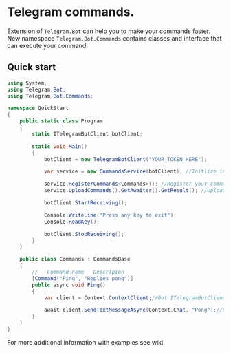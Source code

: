 ﻿# Telegram commands.

Extension of `Telegram.Bot` can help you to make your commands faster. New namespace `Telegram.Bot.Commands` contains classes and interface that can execute your command.

## Quick start

```csharp
using System;
using Telegram.Bot;
using Telegram.Bot.Commands;

namespace QuickStart
{
    public static class Program
    {
        static ITelegramBotClient botClient;

        static void Main()
        {
            botClient = new TelegramBotClient("YOUR_TOKEN_HERE");

            var service = new CommandsService(botClient); //Initlize instance service.

            service.RegisterCommands<Commands>(); //Register your commands.
            service.UploadCommands().GetAwaiter().GetResult(); //Upload your commands to Telegram.

            botClient.StartReceiving();

            Console.WriteLine("Press any key to exit");
            Console.ReadKey();

            botClient.StopReceiving();
        }
    }

    public class Commands : CommandsBase
    {
        //   Command name   Descripion
        [Command("Ping", "Replies pong")]
        public async void Ping()
        {
            var client = Context.ContextClient;//Get ITelegramBotClient via Context

            await client.SendTextMessageAsync(Context.Chat, "Pong");//Send message.
        }
    }
}
```

For more additional information with examples see wiki.
